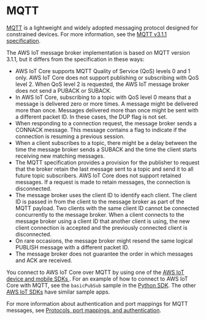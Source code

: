 # MQTT<a name="mqtt"></a>

[MQTT](http://mqtt.org/) is a lightweight and widely adopted messaging protocol designed for constrained devices\. For more information, see the [MQTT v3\.1\.1 specification](http://docs.oasis-open.org/mqtt/mqtt/v3.1.1/os/mqtt-v3.1.1-os.html)\. 

The AWS IoT message broker implementation is based on MQTT version 3\.1\.1, but it differs from the specification in these ways:
+ AWS IoT Core supports MQTT Quality of Service \(QoS\) levels 0 and 1 only\. AWS IoT Core does not support publishing or subscribing with QoS level 2\. When QoS level 2 is requested, the AWS IoT message broker does not send a PUBACK or SUBACK\.
+ In AWS IoT Core, subscribing to a topic with QoS level 0 means that a message is delivered zero or more times\. A message might be delivered more than once\. Messages delivered more than once might be sent with a different packet ID\. In these cases, the DUP flag is not set\.
+ When responding to a connection request, the message broker sends a CONNACK message\. This message contains a flag to indicate if the connection is resuming a previous session\.
+ When a client subscribes to a topic, there might be a delay between the time the message broker sends a SUBACK and the time the client starts receiving new matching messages\.
+ The MQTT specification provides a provision for the publisher to request that the broker retain the last message sent to a topic and send it to all future topic subscribers\. AWS IoT Core does not support retained messages\. If a request is made to retain messages, the connection is disconnected\.
+ The message broker uses the client ID to identify each client\. The client ID is passed in from the client to the message broker as part of the MQTT payload\. Two clients with the same client ID cannot be connected concurrently to the message broker\. When a client connects to the message broker using a client ID that another client is using, the new client connection is accepted and the previously connected client is disconnected\.
+ On rare occasions, the message broker might resend the same logical PUBLISH message with a different packet ID\.
+ The message broker does not guarantee the order in which messages and ACK are received\.

You connect to AWS IoT Core over MQTT by using one of the [AWS IoT device and mobile SDKs ](iot-sdks.md)\. For an example of how to connect to AWS IoT Core with MQTT, see the `basicPubSub` sample in the [Python SDK](https://github.com/aws/aws-iot-device-sdk-python)\. The other [AWS IoT SDKs](iot-sdks.md) have similar sample apps\.

For more information about authentication and port mappings for MQTT messages, see [Protocols, port mappings, and authentication](protocols.md#protocol-port-mapping)\.